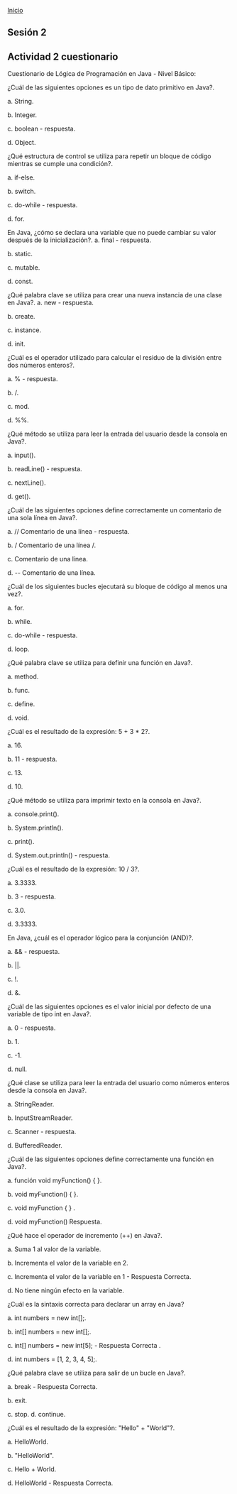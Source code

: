 <!-- No borrar o modificar -->
[Inicio](./index.md)

## Sesión 2


<!-- Su documentación aquí -->

## Actividad 2 cuestionario

Cuestionario de Lógica de Programación en Java - Nivel Básico:

¿Cuál de las siguientes opciones es un tipo de dato primitivo en Java?.

a. String.

b. Integer.

c. boolean - respuesta.

d. Object.

¿Qué estructura de control se utiliza para repetir un bloque de código mientras se cumple una condición?.

a. if-else.

b. switch.

c. do-while - respuesta.

d. for.

En Java, ¿cómo se declara una variable que no puede cambiar su valor después de la inicialización?.
a. final - respuesta.

b. static.

c. mutable.

d. const.

¿Qué palabra clave se utiliza para crear una nueva instancia de una clase en Java?.
a. new - respuesta.

b. create.

c. instance.

d. init.

¿Cuál es el operador utilizado para calcular el residuo de la división entre dos números enteros?.

a. % - respuesta.

b. /.

c. mod.

d. %%.

¿Qué método se utiliza para leer la entrada del usuario desde la consola en Java?.

a. input().

b. readLine() - respuesta.

c. nextLine().

d. get().

¿Cuál de las siguientes opciones define correctamente un comentario de una sola línea en Java?.

a. // Comentario de una línea - respuesta.

b. / Comentario de una línea /.

c. Comentario de una línea.

d. -- Comentario de una línea.

¿Cuál de los siguientes bucles ejecutará su bloque de código al menos una vez?.

a. for.

b. while.

c. do-while - respuesta.

d. loop.

¿Qué palabra clave se utiliza para definir una función en Java?.

a. method.

b. func.

c. define.

d. void.

¿Cuál es el resultado de la expresión: 5 + 3 * 2?.

a. 16.

b. 11 - respuesta.

c. 13.

d. 10.

¿Qué método se utiliza para imprimir texto en la consola en Java?.

a. console.print().

b. System.println().

c. print().

d. System.out.println() - respuesta.

¿Cuál es el resultado de la expresión: 10 / 3?.

a. 3.3333.

b. 3 - respuesta.

c. 3.0.

d. 3.3333.

En Java, ¿cuál es el operador lógico para la conjunción (AND)?.

a. && - respuesta.

b. ||.

c. !.

d. &.

¿Cuál de las siguientes opciones es el valor inicial por defecto de una variable de tipo int en Java?.

a. 0 - respuesta.

b. 1.

c. -1.

d. null.

¿Qué clase se utiliza para leer la entrada del usuario como números enteros desde la consola en Java?.

a. StringReader.

b. InputStreamReader.

c. Scanner - respuesta.

d. BufferedReader.

¿Cuál de las siguientes opciones define correctamente una función en Java?.

a. función void myFunction() { }.

b. void myFunction() { }.

c. void myFunction { } .

d. void myFunction() Respuesta.

¿Qué hace el operador de incremento (++) en Java?.

a. Suma 1 al valor de la variable.

b. Incrementa el valor de la variable en 2.

c. Incrementa el valor de la variable en 1 - Respuesta Correcta.

d. No tiene ningún efecto en la variable.

¿Cuál es la sintaxis correcta para declarar un array en Java?

a. int numbers = new int[];.

b. int[] numbers = new int[];.

c. int[] numbers = new int[5]; - Respuesta Correcta .

d. int numbers = [1, 2, 3, 4, 5];.

¿Qué palabra clave se utiliza para salir de un bucle en Java?.

a. break  - Respuesta Correcta.

b. exit.

c. stop.
d. continue.

¿Cuál es el resultado de la expresión: "Hello" + "World"?.

a. HelloWorld.

b. "HelloWorld".

c. Hello + World.

d. HelloWorld - Respuesta Correcta.


